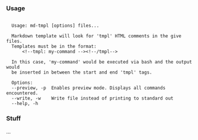 ### Usage

<!--tmpl,chomp,code=plain:md-tmpl --help -->
``` plain 

  Usage: md-tmpl [options] files...

  Markdown template will look for 'tmpl' HTML comments in the give files.
  Templates must be in the format:
      <!--tmpl: my-command --><!--/tmpl-->

  In this case, 'my-command' would be executed via bash and the output would
  be inserted in between the start and end 'tmpl' tags.

  Options:
  --preview, -p  Enables preview mode. Displays all commands encountered.
  --write, -w    Write file instead of printing to standard out
  --help, -h

```
<!--/tmpl-->

### Stuff

...
